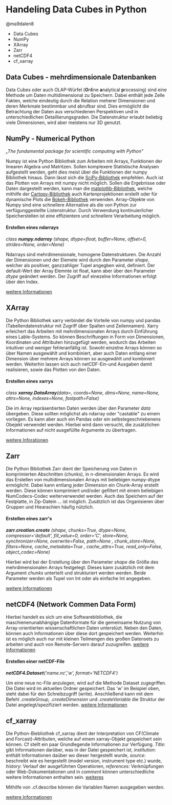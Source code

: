 # Handeling Data Cubes in Python
@ma9dalen8
* Data Cubes
* NumPy
* XArray
* Zarr
* netCDF4
* cf_xarray
  
## Data Cubes - mehrdimensionale Datenbanken
Data Cubes oder auch OLAP-Würfel (**O**n**l**ine **a**nalytical **p**rocessing) sind eine Methode um Daten multidimensional zu Speichern.
Dabei enthält jede Zelle Fakten, welche eindeutig durch die Relation meherer Dimensionen und deren Merkmale bestimmbar und abrufbar sind. Dies ermöglicht die Betrachtung der
Daten aus verschiedenen Perspektiven und in unterschiedlichen Detaillierungsgraden.  Die Datenstruktur erlaubt beliebig viele Dimensionen, wird aber meistens nur 3D genutzt. 
    
## NumPy - Numerical Python
*„The fundamental package for scientific computing with Python”*
  
Numpy ist eine Python Bibliothek  zum Arbeiten mit Arrays, Funktionen der linearen Algebra und Matritzen. Sollen komplexere Statistische Analysen aufgestellt werden, geht dies meist über die Funktionen der numpy Bibliothek hinaus. Dann lässt sich die [SciPy-Bibliothek](https://www.scipy.org/scipylib/index.html) empfehlen. Auch ist das Plotten von Arrays mit numpy nicht möglich. Sollen die Ergebnisse oder Daten dargestellt werden, kann man die [matplotlib-Bibliothek](https://matplotlib.org/), welche mithilfe der [Cartopy-Bibliothek](https://scitools.org.uk/cartopy/docs/latest/) auch Kartenprojektionen erstellt oder für dynamische Plots die [Bokeh-Bibliothek](https://docs.bokeh.org/en/latest/) verwenden. Array-Objekte von Numpy sind eine schnellere Alternative als die von Python zur verfügunggestellte Listenstruktur. Durch Verwendung kontinuierlicher Speicherstellen ist eine effizientere und schnellere Verarbeitung möglich. 
  
#### Erstellen eines ndarrays
*class **numpy.ndarray** (shape, dtype=float, buffer=None, offset=0, strides=None, order=None)*
  
Ndarrays sind mehrdimensionale, homogene Datenstrukturen. Die Anzahl der Dimensionen und der Elemete wird durch den Parameter *shape*, 
welcher als positiver, ganzzahliger Tupel angegben wird, definiert. Der default-Wert der Array Elemnte ist float, kann aber über den Parameter
*dtype* geändert werden. Der Zugriff auf einezelne Informationen erfolgt über den Index. 
  
[weitere Informationen](https://numpy.org/doc/stable/reference/arrays.ndarray.html)
  
## XArray
Die Python Bibliothek xarry verbindet die Vorteile von numpy und pandas (Tabellendatenstruktur mit Zugriff über Spalten und Zeilennamen). Xarry erleichert das Arbeiten mit mehrdimensionalen Arrays durch Einführung eines Lable-Systems. So können Beschriftungen in Form von Dimensionen, Koordinaten und Attributen hinzugefügt werden, wodurch das Arbeiten intuitiver und weniger fehleranfällig ist. Sowohl einzelne Arrays können so über Namen ausgewählt und kombiniert, aber auch Daten entlang einer Dimension über mehrere Arrays können so ausgewählt und kombiniert werden. Weiterhin lassen sich auch  netCDF-Ein-und Ausgaben damit realisieren, sowie das Plotten von den Daten.

 #### Erstellen eines xarrys
 *class **xarray.DataArray**(data=<NA>, coords=None, dims=None, name=None, attrs=None, indexes=None, fastpath=False)*
    
Die im Array repräsentierten Daten werden über den Parameter *data* übergeben. Diese sollten möglichst als ndarray oder "castable" zu einem vorliegen. Es kann aber auch ein Pandas oder ein selbstegeschriebenens Obejekt verwendet werden. Hierbei wird dann versucht, die zusätzlichen Informationen auf nicht ausgefüllte Argumente zu übertragen.
  
[weitere Inforationen](http://xarray.pydata.org/en/stable/)
  
## Zarr
Die Python Bibliothek Zarr dient der Speicherung von Daten in komprimierten Abschnitten (chunks), in n-dimensionalen Arrays. Es wird das Erstellen von multidimensionalen Arrays mit beliebigen numpy-dtype ermöglicht. Dabei kann entlang jeder Dimension ein Chunk-Array erstellt werden. Diese können komprimiert und/oder gefiltert mit einem beliebigen NumCodecs-Codec weiterverwendet werden. Auch das Speichern auf der Festplatte, in Zip-Datein ... ist möglich. Zusätzlich ist das Organisieren über Gruppen und Hiearachien häufig nützlich. 

#### Erstellen eines zarr's
***zarr.creation.create** (shape, chunks=True, dtype=None, compressor='default', fill_value=0, order='C', store=None, synchronizer=None, overwrite=False, path=None , chunk_store=None, filters=None, cache_metadata=True , cache_attrs=True, read_only=False, object_codec=None)*

Hierbei wird bei der Erstellung über den Parameter *shape* die Größe des mehrdimensionalen Arrays festgelegt. Dieses kann zusätzlich mit dem Argument *chunks* unterteilt und strukturiert werden werden. Beide Parameter werden als Tupel von Int oder als einfache Int angegeben.

[weitere Informationen](https://zarr.readthedocs.io/en/stable/)

## netCDF4 (Network Commen Data Form)
Hierbei handelt es sich um eine Softwarebibliothek, die maschienenunabhängige Datenformate für die gemeinsame Nutzung von Array-orientierten wissenschaftlichen Daten unterstüzt. Neben den Daten, können auch Informationen über diese dort gespeichert werden. Weiterhin ist es möglich auch nur mit kleinen Teilmengen des großen Datensets zu arbeiten und auch von Remote-Servern darauf zuzugreifen.
[weitere Informationen](http://unidata.github.io/netcdf4-python/netCDF4/index.html#section5)

#### Erstellen einer netCDF-File
***netCDF4.Dataset**('name.nc','w', format='NETCDF4')*

Um eine neue nc-File anzulegen, wird auf die Methode Dataset zugegriffen. Die Datei wird im aktuellen Ordner gespeichert. Das 'w' im Beispiel oben, steht dabei für den Schreibzugriff (write). Anschließend kann mit dem Befehl *.createGroup, .createDimension* und *.createVariable* die Struktur der Datei angelegt/spezifiziert werden.
[weitere Informationen](https://pyhogs.github.io/intro_netcdf4.html)

## cf_xarray
Die Python-Biebliothek cf_xarray dient der Interpretation von CF(Climate and Forcast)-Attributen, welche auf einem xarray-Objekt gespeichert sein können. Cf stellt ein paar Grundlegende Informationen zur Verfügung. *Title*: gibt Informationen darüber, was in der Datei gespeichert ist, *institution*: enthält Informationen daüber wo dieser hergestellt wurde, *source*: beschreibt wie es hergestellt (model version, instrument type etc.) wurde, *history*: Verlauf der ausgeführten Operationen, *references*: Verknüpfungen oder Web-Dokumentationen und in *comment* können unterschiedliche weitere Informationen enthalten sein. [weiteres](https://cfconventions.org/Data/cf-documents/overview/viewgraphs.pdf)

Mithilfe von .cf.describe können die Variablen Namen ausgegeben werden. 

[weitere Informationen](https://cf-xarray.readthedocs.io/en/latest/examples/introduction.html)